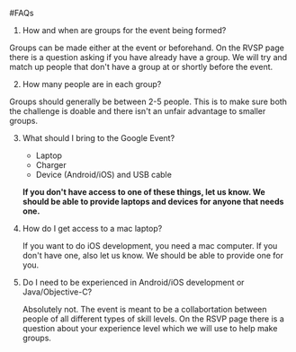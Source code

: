 #FAQs

1. How and when are groups for the event being formed?

  Groups can be made either at the event or beforehand. On the RVSP page there is a question asking if you have already have a group. We will try and match up people that don't have a group at or shortly before the event.

2. How many people are in each group? 

  Groups should generally be between 2-5 people. This is to make sure both the challenge is doable and there isn't an unfair advantage to smaller groups.

3. What should I bring to the Google Event?
  
    * Laptop
    * Charger
    * Device (Android/iOS) and USB cable

    __If you don't have access to one of these things, let us know. We should be able to provide laptops and devices for anyone that needs one.__
4. How do I get access to a mac laptop?

    If you want to do iOS development, you need a mac computer. If you don't have one, also let us know. We should be able to provide one for you.

5. Do I need to be experienced in Android/iOS development or Java/Objective-C?

    Absolutely not. The event is meant to be a collabortation between people of all different types of skill levels. On the RSVP page there is a question about your experience level which we will use to help make groups.

